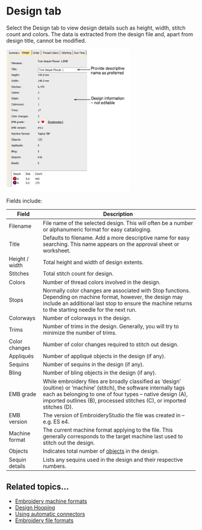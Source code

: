 # Design tab

Select the Design tab to view design details such as height, width, stitch count and colors. The data is extracted from the design file and, apart from design title, cannot be modified.

![manage_designs00042.png](assets/manage_designs00042.png)

Fields include:

| Field          | Description                                                                                                                                                                                                                                                  |
| -------------- | ------------------------------------------------------------------------------------------------------------------------------------------------------------------------------------------------------------------------------------------------------------ |
| Filename       | File name of the selected design. This will often be a number or alphanumeric format for easy cataloging.                                                                                                                                                    |
| Title          | Defaults to filename. Add a more descriptive name for easy searching. This name appears on the approval sheet or worksheet.                                                                                                                                  |
| Height / width | Total height and width of design extents.                                                                                                                                                                                                                    |
| Stitches       | Total stitch count for design.                                                                                                                                                                                                                               |
| Colors         | Number of thread colors involved in the design.                                                                                                                                                                                                              |
| Stops          | Normally color changes are associated with Stop functions. Depending on machine format, however, the design may include an additional last stop to ensure the machine returns to the starting needle for the next run.                                       |
| Colorways      | Number of colorways in the design.                                                                                                                                                                                                                           |
| Trims          | Number of trims in the design. Generally, you will try to minimize the number of trims.                                                                                                                                                                      |
| Color changes  | Number of color changes required to stitch out design.                                                                                                                                                                                                       |
| Appliqués      | Number of appliqué objects in the design (if any).                                                                                                                                                                                                           |
| Sequins        | Number of sequins in the design (if any).                                                                                                                                                                                                                    |
| Bling          | Number of bling objects in the design (if any).                                                                                                                                                                                                              |
| EMB grade      | While embroidery files are broadly classified as ‘design’ (oultine) or ‘machine’ (stitch), the software internally tags each as belonging to one of four types – native design (A), imported outlines (B), processed stitches (C), or imported stitches (D). |
| EMB version    | The version of EmbroideryStudio the file was created in – e.g. ES e4.                                                                                                                                                                                        |
| Machine format | The current machine format applying to the file. This generally corresponds to the target machine last used to stitch out the design.                                                                                                                        |
| Objects        | Indicates total number of [objects](../../glossary/glossary) in the design.                                                                                                                                                                                  |
| Sequin details | Lists any sequins used in the design and their respective numbers.                                                                                                                                                                                           |

## Related topics...

- [Embroidery machine formats](../../Basics/basics/Embroidery_machine_formats)
- [Design Hooping](../../Production/hoops/Design_Hooping)
- [Using automatic connectors](../../Quality/connectors/Using_automatic_connectors)
- [Embroidery file formats](../../Basics/basics/Embroidery_file_formats)
